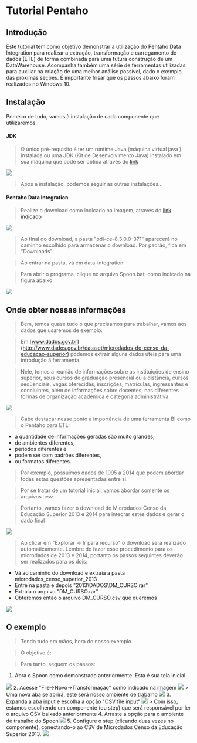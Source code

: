 # Tutorial Pentaho

## Introdução
Este tutorial tem como objetivo demonstrar a utilização do Pentaho Data Integration para realizar a extração, transformação e carregamento de dados (ETL) de forma combinada para uma futura construção de um DataWarehouse. Acompanha também uma série de ferramentas utilizadas para auxiliar na criação de uma melhor análise possível, dado o exemplo das próximas seções.
É importante frisar que os passos abaixo foram realizados no Windows 10.

## Instalação
Primeiro de tudo, vamos à instalação de cada componente que utilizaremos.

#### JDK
> O único pré-requisito é ter um runtime Java (máquina virtual java ) instalada ou uma JDK (Kit de Desenvolvimento Java) instalado em sua máquina que pode ser obtida através do [link](https://www.oracle.com/technetwork/pt/java/javase/downloads/jdk8-downloads-2133151.html)
<img src="_tutorial/3.jpg">

> Após a instalação, podemos seguir as outras instalações...

#### Pentaho Data Integration
> Realize o download como indicado na imagem, através do [link indicado](https://sourceforge.net/projects/pentaho/files/Data%20Integration/)
<img src="_tutorial/1.jpg">

> Ao final do download, a pasta "pdi-ce-8.3.0.0-371" aparecerá no caminho escolhido para armazenar o download. Por padrão, fica em "Downloads".

> Ao entrar na pasta, vá em data-integration

> Para abrir o programa, clique no arquivo Spoon.bat, como indicado na figura abaixo
<img src="_tutorial/2.jpg">

## Onde obter nossas informações
> Bem, temos quase tudo o que precisamos para trabalhar, vamos aos dados que usaremos de exemplo:

> Em [www.dados.gov.br](http://www.dados.gov.br/dataset/microdados-do-censo-da-educacao-superior) podemos extrair alguns dados úteis para uma introdução à ferramenta

> Nele, temos a reunião de  informações sobre as instituições de ensino superior, seus cursos de graduação presencial ou a distância, cursos seqüenciais, vagas oferecidas, inscrições, matrículas, ingressantes e concluintes, além de informações sobre docentes, nas diferentes formas de organização acadêmica e categoria administrativa.
<img src="_tutorial/4.jpg">

> Cabe destacar nesse ponto a importância de uma ferramenta BI como o Pentaho para ETL: 
- a quantidade de informações geradas são muito grandes, 
- de ambientes diferentes, 
- períodos diferentes e 
- podem ser com padrões diferentes, 
- ou formatos diferentes. 

>Por exemplo, possuímos dados de 1995 a 2014 que podem abordar todas estas questões apresentadas entre si.

>Por se tratar de um tutorial inicial, vamos abordar somente os arquivos .csv

> Portanto, vamos fazer o download do Microdados Censo da Educação Superior 2013 e 2014 para integrar estes dados e gerar o dado final
<img src="_tutorial/5.jpg">

> Ao clicar em "Explorar -> Ir para recurso" o download será realizado automaticamente. Lembre de fazer esse procedimento para os microdados de 2013 e 2014, portanto os passos seguintes deverão ser realizados para os dois:

- Vá ao caminho do download e extraia a pasta microdados_censo_superior_2013
- Entre na pasta e depois "2013\DADOS\DM_CURSO.rar"
- Extraia o arquivo "DM_CURSO.rar"
- Obteremos então o arquivo DM_CURSO.csv que queremos
<img src="_tutorial/11.jpg">

## O exemplo
> Tendo tudo em mãos, hora do nosso exemplo

> O objetivo é: 

> Para tanto, seguem os passos:
1. Abra o Spoon como demonstrado anteriormente. Esta é sua tela inicial
<img src="_tutorial/6.jpg">
2. Acesse "File->Novo->Transformação" como indicado na imagem
<img src="_tutorial/7.jpg">
> Uma nova aba se abrirá, este será nosso ambiente de trabalho
<img src="_tutorial/8.jpg">
3. Expanda a aba input e escolha a opção "CSV file input"
<img src="_tutorial/9.jpg">
> Com isso, estamos escolhendo um componente (ou step) que será responsável por ler o arquivo CSV baixado anteriormente
4. Arraste a opção para o ambiente de trabalho do Spoon
<img src="_tutorial/10.jpg">
5. Configure o step (clicando duas vezes no componente), conectando-o ao CSV de Microdados Censo da Educação Superior 2013.
<img src="_tutorial/12.jpg">


